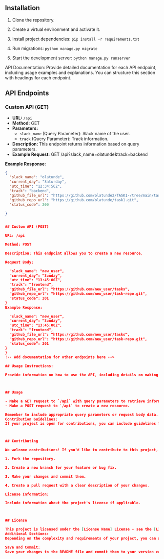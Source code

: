 ## Installation

1. Clone the repository.

2. Create a virtual environment and activate it.

3. Install project dependencies: `pip install -r requirements.txt`

4. Run migrations: `python manage.py migrate`

5. Start the development server: `python manage.py runserver`

API Documentation:
Provide detailed documentation for each API endpoint, including usage examples and explanations. You can structure this section with headings for each endpoint.



## API Endpoints

### Custom API (GET)

- **URL:** `/api`
- **Method:** GET
- **Parameters:**
  - `slack_name` (Query Parameter): Slack name of the user.
  - `track` (Query Parameter): Track information.
- **Description:** This endpoint returns information based on query parameters.
- **Example Request:**
GET /api?slack_name=olatunde&track=backend

**Example Response:**
```json
{
  "slack_name": "olatunde",
  "current_day": "Saturday",
  "utc_time": "12:34:56Z",
  "track": "backend",
  "github_file_url": "https://github.com/olatunde2/TASK1-/tree/main/tasks1",
  "github_repo_url": "https://github.com/olatunde/task1.git",
  "status_code": 200
  
}


## Custom API (POST)

URL: /api

Method: POST

Description: This endpoint allows you to create a new resource.

Request Body:

  "slack_name": "new_user",
  "current_day": "Sunday",
  "utc_time": "13:45:00Z",
  "track": "frontend",
  "github_file_url": "https://github.com/new_user/tasks",
  "github_repo_url": "https://github.com/new_user/task-repo.git",
  "status_code": 201
}
Example Response:

  "slack_name": "new_user",
  "current_day": "Sunday",
  "utc_time": "13:45:00Z",
  "track": "frontend",
  "github_file_url": "https://github.com/new_user/tasks",
  "github_repo_url": "https://github.com/new_user/task-repo.git",
  "status_code": 201
}
}
!-- Add documentation for other endpoints here -->

## Usage Instructions:

Provide information on how to use the API, including details on making requests, expected responses, and any authentication requirements.



## Usage

- Make a GET request to `/api` with query parameters to retrieve information.
- Make a POST request to `/api` to create a new resource.

Remember to include appropriate query parameters or request body data.
Contribution Guidelines:
If your project is open for contributions, you can include guidelines for contributing to the project.



## Contributing

We welcome contributions! If you'd like to contribute to this project, please follow these guidelines:

1. Fork the repository.

2. Create a new branch for your feature or bug fix.

3. Make your changes and commit them.

4. Create a pull request with a clear description of your changes.

License Information:

Include information about the project's license if applicable.



## License

This project is licensed under the [License Name] License - see the [LICENSE.md](LICENSE.md) file for details.
Additional Sections:
Depending on the complexity and requirements of your project, you can add more sections to your README, such as deployment instructions, troubleshooting tips, or contact information.

Save and Commit:
Save your changes to the README file and commit them to your version control system (
